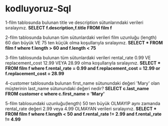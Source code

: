 # kodluyoruz-Sql
1-film tablosunda bulunan title ve description sütunlarındaki verileri sıralayınız. **SELECT f.description,f.title FROM film f**

2-film tablosunda bulunan tüm sütunlardaki verileri film uzunluğu (length) 60 dan büyük VE 75 ten küçük olma koşullarıyla sıralayınız. **SELECT * FROM film f where f.length > 60 and f.length < 75**

3-film tablosunda bulunan tüm sütunlardaki verileri rental_rate 0.99 VE replacement_cost 12.99 VEYA 28.99 olma koşullarıyla sıralayınız. **SELECT * FROM film f where f.rental_rate = 0.99 and f.replacement_cost = 12.99 or f.replacement_cost = 28.99**

4-customer tablosunda bulunan first_name sütunundaki değeri 'Mary' olan müşterinin last_name sütunundaki değeri nedir? **SELECT c.last_name FROM customer c where c.first_name = 'Mary'**

5-film tablosundaki uzunluğu(length) 50 ten büyük OLMAYIP aynı zamanda rental_rate değeri 2.99 veya 4.99 OLMAYAN verileri sıralayınız. 
**SELECT * FROM film f where f.length < 50 and f.rental_rate != 2.99 and f.rental_rate != 4.99**
